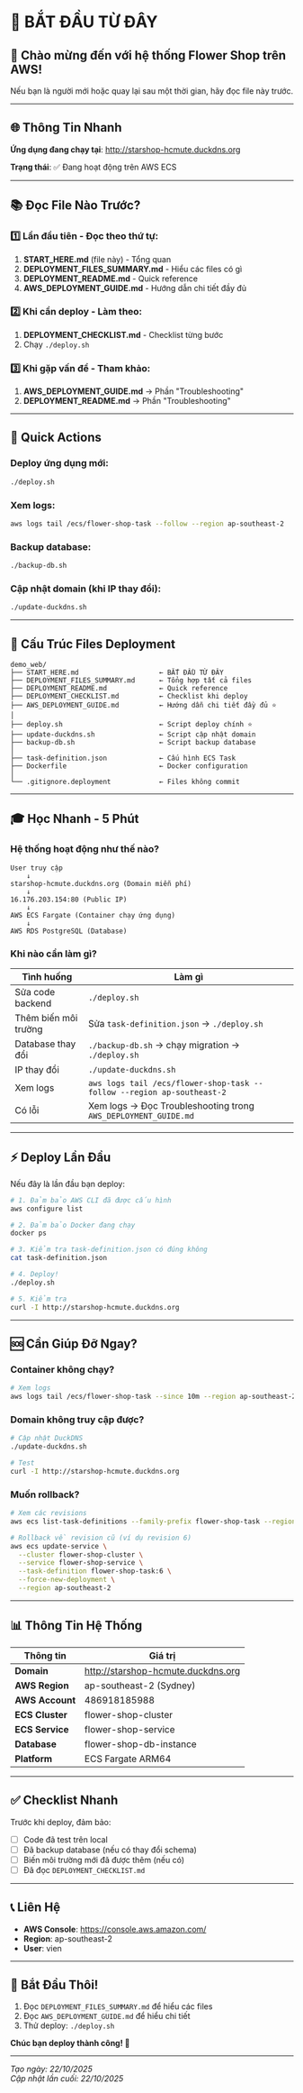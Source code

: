 # 🎯 BẮT ĐẦU TỪ ĐÂY

## 👋 Chào mừng đến với hệ thống Flower Shop trên AWS!

Nếu bạn là người mới hoặc quay lại sau một thời gian, hãy đọc file này trước.

---

## 🌐 Thông Tin Nhanh

**Ứng dụng đang chạy tại**: http://starshop-hcmute.duckdns.org

**Trạng thái**: ✅ Đang hoạt động trên AWS ECS

---

## 📚 Đọc File Nào Trước?

### 1️⃣ **Lần đầu tiên** - Đọc theo thứ tự:

1. **START_HERE.md** (file này) - Tổng quan
2. **DEPLOYMENT_FILES_SUMMARY.md** - Hiểu các files có gì
3. **DEPLOYMENT_README.md** - Quick reference
4. **AWS_DEPLOYMENT_GUIDE.md** - Hướng dẫn chi tiết đầy đủ

### 2️⃣ **Khi cần deploy** - Làm theo:

1. **DEPLOYMENT_CHECKLIST.md** - Checklist từng bước
2. Chạy `./deploy.sh`

### 3️⃣ **Khi gặp vấn đề** - Tham khảo:

1. **AWS_DEPLOYMENT_GUIDE.md** → Phần "Troubleshooting"
2. **DEPLOYMENT_README.md** → Phần "Troubleshooting"

---

## 🚀 Quick Actions

### Deploy ứng dụng mới:
```bash
./deploy.sh
```

### Xem logs:
```bash
aws logs tail /ecs/flower-shop-task --follow --region ap-southeast-2
```

### Backup database:
```bash
./backup-db.sh
```

### Cập nhật domain (khi IP thay đổi):
```bash
./update-duckdns.sh
```

---

## 📁 Cấu Trúc Files Deployment

```
demo_web/
├── START_HERE.md                    ← BẮT ĐẦU TỪ ĐÂY
├── DEPLOYMENT_FILES_SUMMARY.md      ← Tổng hợp tất cả files
├── DEPLOYMENT_README.md             ← Quick reference
├── DEPLOYMENT_CHECKLIST.md          ← Checklist khi deploy
├── AWS_DEPLOYMENT_GUIDE.md          ← Hướng dẫn chi tiết đầy đủ ⭐
│
├── deploy.sh                        ← Script deploy chính ⭐
├── update-duckdns.sh                ← Script cập nhật domain
├── backup-db.sh                     ← Script backup database
│
├── task-definition.json             ← Cấu hình ECS Task
├── Dockerfile                       ← Docker configuration
│
└── .gitignore.deployment            ← Files không commit
```

---

## 🎓 Học Nhanh - 5 Phút

### Hệ thống hoạt động như thế nào?

```
User truy cập
    ↓
starshop-hcmute.duckdns.org (Domain miễn phí)
    ↓
16.176.203.154:80 (Public IP)
    ↓
AWS ECS Fargate (Container chạy ứng dụng)
    ↓
AWS RDS PostgreSQL (Database)
```

### Khi nào cần làm gì?

| Tình huống | Làm gì |
|------------|--------|
| Sửa code backend | `./deploy.sh` |
| Thêm biến môi trường | Sửa `task-definition.json` → `./deploy.sh` |
| Database thay đổi | `./backup-db.sh` → chạy migration → `./deploy.sh` |
| IP thay đổi | `./update-duckdns.sh` |
| Xem logs | `aws logs tail /ecs/flower-shop-task --follow --region ap-southeast-2` |
| Có lỗi | Xem logs → Đọc Troubleshooting trong `AWS_DEPLOYMENT_GUIDE.md` |

---

## ⚡ Deploy Lần Đầu

Nếu đây là lần đầu bạn deploy:

```bash
# 1. Đảm bảo AWS CLI đã được cấu hình
aws configure list

# 2. Đảm bảo Docker đang chạy
docker ps

# 3. Kiểm tra task-definition.json có đúng không
cat task-definition.json

# 4. Deploy!
./deploy.sh

# 5. Kiểm tra
curl -I http://starshop-hcmute.duckdns.org
```

---

## 🆘 Cần Giúp Đỡ Ngay?

### Container không chạy?
```bash
# Xem logs
aws logs tail /ecs/flower-shop-task --since 10m --region ap-southeast-2
```

### Domain không truy cập được?
```bash
# Cập nhật DuckDNS
./update-duckdns.sh

# Test
curl -I http://starshop-hcmute.duckdns.org
```

### Muốn rollback?
```bash
# Xem các revisions
aws ecs list-task-definitions --family-prefix flower-shop-task --region ap-southeast-2

# Rollback về revision cũ (ví dụ revision 6)
aws ecs update-service \
  --cluster flower-shop-cluster \
  --service flower-shop-service \
  --task-definition flower-shop-task:6 \
  --force-new-deployment \
  --region ap-southeast-2
```

---

## 📊 Thông Tin Hệ Thống

| Thông tin | Giá trị |
|-----------|---------|
| **Domain** | http://starshop-hcmute.duckdns.org |
| **AWS Region** | ap-southeast-2 (Sydney) |
| **AWS Account** | 486918185988 |
| **ECS Cluster** | flower-shop-cluster |
| **ECS Service** | flower-shop-service |
| **Database** | flower-shop-db-instance |
| **Platform** | ECS Fargate ARM64 |

---

## ✅ Checklist Nhanh

Trước khi deploy, đảm bảo:
- [ ] Code đã test trên local
- [ ] Đã backup database (nếu có thay đổi schema)
- [ ] Biến môi trường mới đã được thêm (nếu có)
- [ ] Đã đọc `DEPLOYMENT_CHECKLIST.md`

---

## 📞 Liên Hệ

- **AWS Console**: https://console.aws.amazon.com/
- **Region**: ap-southeast-2
- **User**: vien

---

## 🎉 Bắt Đầu Thôi!

1. Đọc `DEPLOYMENT_FILES_SUMMARY.md` để hiểu các files
2. Đọc `AWS_DEPLOYMENT_GUIDE.md` để hiểu chi tiết
3. Thử deploy: `./deploy.sh`

**Chúc bạn deploy thành công! 🚀**

---

*Tạo ngày: 22/10/2025*  
*Cập nhật lần cuối: 22/10/2025*
